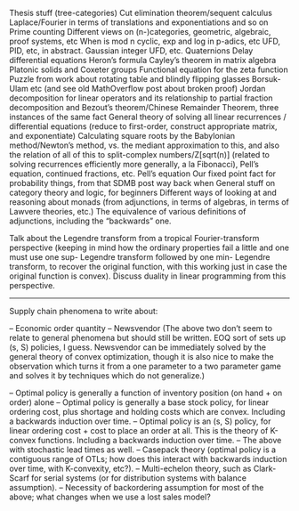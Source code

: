 Thesis stuff (tree-categories)
Cut elimination theorem/sequent calculus
Laplace/Fourier in terms of translations and exponentiations and so on
Prime counting
Different views on (n-)categories, geometric, algebraic, proof systems, etc
When is mod n cyclic, exp and log in p-adics, etc
UFD, PID, etc, in abstract.
Gaussian integer UFD, etc.
Quaternions
Delay differential equations
Heron’s formula
Cayley’s theorem in matrix algebra
Platonic solids and Coxeter groups
Functional equation for the zeta function
Puzzle from work about rotating table and blindly flipping glasses
Borsuk-Ulam etc (and see old MathOverflow post about broken proof)
Jordan decomposition for linear operators and its relationship to partial fraction decomposition and Bezout’s theorem/Chinese Remainder Theorem, three instances of the same fact
General theory of solving all linear recurrences / differential equations (reduce to first-order, construct appropriate matrix, and exponentiate)
Calculating square roots by the Babylonian method/Newton’s method, vs. the mediant approximation to this, and also the relation of all of this to split-complex numbers/Z[sqrt(n)] \(related to solving recurrences efficiently more generally, a la Fibonacci\), Pell’s equation, continued fractions, etc.
Pell’s equation
Our fixed point fact for probability things, from that SDMB post way back when
General stuff on category theory and logic, for beginners
Different ways of looking at and reasoning about monads (from adjunctions, in terms of algebras, in terms of Lawvere theories, etc.)
The equivalence of various definitions of adjunctions, including the “backwards” one.

Talk about the Legendre transform from a tropical Fourier-transform perspective (keeping in mind how the ordinary properties fail a little and one must use one sup- Legendre transform followed by one min- Legendre transform, to recover the original function, with this working just in case the original function is convex). Discuss duality in linear programming from this perspective.

***
Supply chain phenomena to write about:

– Economic order quantity
– Newsvendor
(The above two don’t seem to relate to general phenomena but should still be written. EOQ sort of sets up (s, S) policies, I guess. Newsvendor can be immediately solved by the general theory of convex optimization, though it is also nice to make the observation which turns it from a one parameter to a two parameter game and solves it by techniques which do not generalize.)

– Optimal policy is generally a function of inventory position (on hand + on order) alone
– Optimal policy is generally a base stock policy, for linear ordering cost, plus shortage and holding costs which are convex. Including a backwards induction over time.
– Optimal policy is an (s, S) policy, for linear ordering cost + cost to place an order at all. This is the theory of K-convex functions. Including a backwards induction over time.
– The above with stochastic lead times as well.
– Casepack theory (optimal policy is a contiguous range of OTLs; how does this interact with backwards induction over time, with K-convexity, etc?).
– Multi-echelon theory, such as Clark-Scarf for serial systems (or for distribution systems with balance assumption).
– Necessity of backordering assumption for most of the above; what changes when we use a lost sales model?